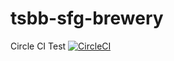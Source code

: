 # tsbb-sfg-brewery
Circle CI Test
[![CircleCI](https://circleci.com/gh/tarmanc/tsbb-sfg-brewery/tree/main.svg?style=svg)](https://circleci.com/gh/tarmanc/tsbb-sfg-brewery/tree/main)
